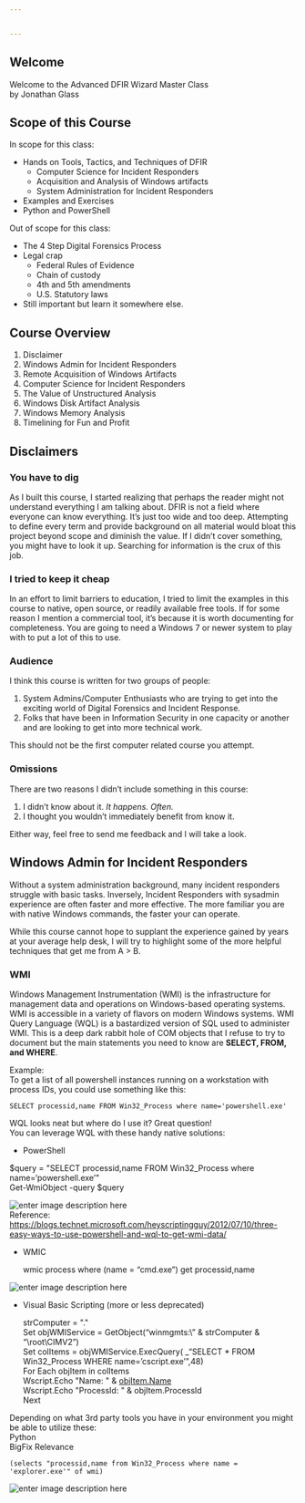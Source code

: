 ```yaml
---


---
```


<h2 id="welcome">Welcome</h2>
<p>Welcome to the Advanced DFIR Wizard Master Class<br>
by Jonathan Glass</p>
<h2 id="scope-of-this-course">Scope of this Course</h2>
<p>In scope for this class:</p>
<ul>
<li>Hands on Tools, Tactics, and Techniques of DFIR
<ul>
<li>Computer Science for Incident Responders</li>
<li>Acquisition and Analysis of Windows artifacts</li>
<li>System Administration for Incident Responders</li>
</ul>
</li>
<li>Examples and Exercises</li>
<li>Python and PowerShell</li>
</ul>
<p>Out of scope for this class:</p>
<ul>
<li>The 4 Step Digital Forensics Process</li>
<li>Legal crap
<ul>
<li>Federal Rules of Evidence</li>
<li>Chain of custody</li>
<li>4th and 5th amendments</li>
<li>U.S. Statutory laws</li>
</ul>
</li>
<li>Still important but learn it somewhere else.</li>
</ul>
<h2 id="course-overview">Course Overview</h2>
<ol>
<li>Disclaimer</li>
<li>Windows Admin for Incident Responders</li>
<li>Remote Acquisition of Windows Artifacts</li>
<li>Computer Science for Incident Responders</li>
<li>The Value of Unstructured Analysis</li>
<li>Windows Disk Artifact Analysis</li>
<li>Windows Memory Analysis</li>
<li>Timelining for Fun and Profit</li>
</ol>
<h2 id="disclaimers">Disclaimers</h2>
<h3 id="you-have-to-dig">You have to dig</h3>
<p>As I built this course, I started realizing that perhaps the reader might not understand everything I am talking about. DFIR is not a field where everyone can know everything. It’s just too wide and too deep. Attempting to define every term and provide background on all material would bloat this project beyond scope and diminish the value. If I didn’t cover something, you might have to look it up. Searching for information is the crux of this job.</p>
<h3 id="i-tried-to-keep-it-cheap">I tried to keep it cheap</h3>
<p>In an effort to limit barriers to education, I tried to limit the examples in this course to native, open source, or readily available free tools. If for some reason I mention a commercial tool, it’s because it is worth documenting for completeness. You are going to need a Windows 7 or newer system to play with to put a lot of this to use.</p>
<h3 id="audience">Audience</h3>
<p>I think this course is written for two groups of people:</p>
<ol>
<li>System Admins/Computer Enthusiasts who are trying to get into the exciting world of Digital Forensics and Incident Response.</li>
<li>Folks that have been in Information Security in one capacity or another and are looking to get into more technical work.</li>
</ol>
<p>This should not be the first computer related course you attempt.</p>
<h3 id="omissions">Omissions</h3>
<p>There are two reasons I didn’t include something in this course:</p>
<ol>
<li>I didn’t know about it. <em>It happens. Often.</em></li>
<li>I thought you wouldn’t immediately benefit from know it.</li>
</ol>
<p>Either way, feel free to send me feedback and I will take a look.</p>
<h2 id="windows-admin-for-incident-responders">Windows Admin for Incident Responders</h2>
<p>Without a system administration background, many incident responders struggle with basic tasks. Inversely, Incident Responders with sysadmin experience are often faster and more effective. The more familiar you are with native Windows commands, the faster your can operate.</p>
<p>While this course cannot hope to supplant the experience gained by years at your average help desk, I will try to highlight some of the more helpful techniques that get me from A &gt; B.</p>
<h3 id="wmi">WMI</h3>
<p>Windows Management Instrumentation (WMI) is the infrastructure for management data and operations on Windows-based operating systems.<br>
WMI is accessible in a variety of flavors on modern Windows systems.  WMI Query Language (WQL) is a bastardized version of SQL used to administer WMI. This is a deep dark rabbit hole of COM objects that I refuse to try to document but the main statements you need to know are <strong>SELECT, FROM, and WHERE</strong>.</p>
<p>Example:<br>
To get a list of all powershell instances running on a workstation with process IDs, you could use something like this:</p>
<pre><code>SELECT processid,name FROM Win32_Process where name='powershell.exe'
</code></pre>
<p>WQL looks neat but where do I use it? Great question!<br>
You can leverage WQL with these handy native solutions:</p>
<ul>
<li>PowerShell</li>
</ul>
<p>$query = "SELECT processid,name FROM Win32_Process where name=‘powershell.exe’"<br>
Get-WmiObject -query $query</p>
<p><img src="https://lh3.googleusercontent.com/W2YwSbJPP5ZRd79J3mP9H_ZqiybcoQwrkN_x1mR_3ZS_swhaH8ri8_pvTNPVMZ27huGsNO2uA2pH" alt="enter image description here" title="PowerShell WMI"><br>
Reference: <a href="https://blogs.technet.microsoft.com/heyscriptingguy/2012/07/10/three-easy-ways-to-use-powershell-and-wql-to-get-wmi-data/">https://blogs.technet.microsoft.com/heyscriptingguy/2012/07/10/three-easy-ways-to-use-powershell-and-wql-to-get-wmi-data/</a></p>
<ul>
<li>
<p>WMIC</p>
<p>wmic process where (name = “cmd.exe”) get processid,name</p>
</li>
</ul>
<p><img src="https://lh3.googleusercontent.com/uyxzXKI-aGm7aV7z4dSCphLneWEmEWAILGnnJ5QNbFijiOEyAVtpDLWpse4bCuQw7b6sEuTR5iFv" alt="enter image description here" title="WMIC"></p>
<ul>
<li>
<p>Visual Basic Scripting (more or less deprecated)</p>
<p>strComputer = "."<br>
Set objWMIService = GetObject(“winmgmts:\” &amp; strComputer &amp; “\root\CIMV2”)<br>
Set colItems = objWMIService.ExecQuery( _“SELECT * FROM Win32_Process WHERE name=’cscript.exe’”,48)<br>
For Each objItem in colItems<br>
Wscript.Echo "Name: " &amp; <a href="http://objItem.Name">objItem.Name</a><br>
Wscript.Echo "ProcessId: " &amp; objItem.ProcessId<br>
Next</p>
</li>
</ul>
<p>Depending on what 3rd party tools you have in your environment you might be able to utilize these:<br>
Python<br>
BigFix Relevance</p>
<pre><code>(selects "processid,name from Win32_Process where name = 'explorer.exe'" of wmi)
</code></pre>
<p><img src="https://lh3.googleusercontent.com/WrEf_EacizTtvxfYBGPqP9Y3vuzrbgC88tEvFoc7_83-_LOIuIk8Vi8A8iym3lZWmhp6UQBZGeC1" alt="enter image description here" title="BigFix WMI Relevance"></p>

